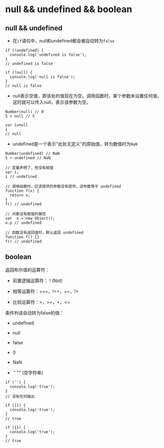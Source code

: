 # null && undefined && boolean

## null && undefined

- 在`if`语句中，null和undefined都会被自动转为`false`

```null
if (!undefined) {
  console.log('undefined is false');
}
// undefined is false

if (!null) {
  console.log('null is false');
}
// null is false
```

- null表示空值，即该处的值现在为空。调用函数时，某个参数未设置任何值，这时就可以传入null，表示该参数为空。

```null
Number(null) // 0
5 + null // 5

var i=null
i
// null
```

- undefined是一个表示"此处无定义"的原始值，转为数值时为`NaN`

```undefined
Number(undefined) // NaN
5 + undefined // NaN
```

```undefined
// 变量声明了，但没有赋值
var i;
i // undefined

// 调用函数时，应该提供的参数没有提供，该参数等于 undefined
function f(x) {
  return x;
}
f() // undefined

// 对象没有赋值的属性
var  o = new Object();
o.p // undefined

// 函数没有返回值时，默认返回 undefined
function f() {}
f() // undefined
```

## boolean

返回布尔值的运算符：

- 前置逻辑运算符： ! (Not)

- 相等运算符：===，!==，==，!=

- 比较运算符：>，>=，<，<=

条件判读自动转为false的值：

- undefined

- null

- false

- 0

- NaN

- '' "" (空字符串)

```boolean
if ('') {
  console.log('true');
}
// 没有任何输出

if ([]) {
  console.log('true');
}
// true

if ({}) {
  console.log('true');
}
// true
```
